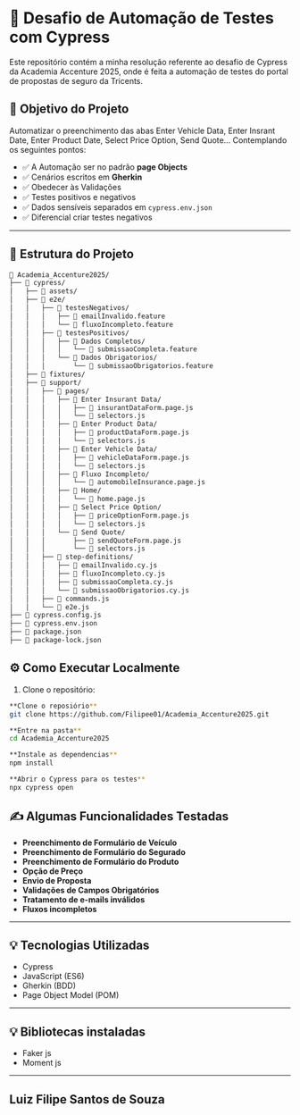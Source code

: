 # 🚀 Desafio de Automação de Testes com Cypress

Este repositório contém a minha resolução referente ao desafio de Cypress da Academia Accenture 2025, onde é feita a automação de testes do portal de propostas de seguro da Tricents.

## 🧪 Objetivo do Projeto

Automatizar o preenchimento das abas Enter Vehicle Data, Enter Insrant Date, Enter Product Date, Select Price Option, Send Quote... Contemplando os seguintes pontos:

- ✅ A Automação ser no padrão **page Objects**
- ✅ Cenários escritos em **Gherkin**
- ✅ Obedecer às Validações
- ✅ Testes positivos e negativos
- ✅ Dados sensíveis separados em `cypress.env.json`
- ✅ Diferencial criar testes negativos

---

## 📁 Estrutura do Projeto

```bash
📁 Academia_Accenture2025/
├── 📁 cypress/
│   ├── 📁 assets/
│   ├── 📁 e2e/
│   │   ├── 📁 testesNegativos/
│   │   │   ├── 📄 emailInvalido.feature
│   │   │   └── 📄 fluxoIncompleto.feature
│   │   ├── 📁 testesPositivos/
│   │   │   ├── 📁 Dados Completos/
│   │   │   │   └── 📄 submissaoCompleta.feature
│   │   │   └── 📁 Dados Obrigatorios/
│   │   │       └── 📄 submissaoObrigatorios.feature
│   ├── 📁 fixtures/
│   ├── 📁 support/
│   │   ├── 📁 pages/
│   │   │   ├── 📁 Enter Insurant Data/
│   │   │   │   ├── 📄 insurantDataForm.page.js
│   │   │   │   └── 📄 selectors.js
│   │   │   ├── 📁 Enter Product Data/
│   │   │   │   ├── 📄 productDataForm.page.js
│   │   │   │   └── 📄 selectors.js
│   │   │   ├── 📁 Enter Vehicle Data/
│   │   │   │   ├── 📄 vehicleDataForm.page.js
│   │   │   │   └── 📄 selectors.js
│   │   │   ├── 📁 Fluxo Incompleto/
│   │   │   │   └── 📄 automobileInsurance.page.js
│   │   │   ├── 📁 Home/
│   │   │   │   └── 📄 home.page.js
│   │   │   ├── 📁 Select Price Option/
│   │   │   │   ├── 📄 priceOptionForm.page.js
│   │   │   │   └── 📄 selectors.js
│   │   │   └── 📁 Send Quote/
│   │   │       ├── 📄 sendQuoteForm.page.js
│   │   │       └── 📄 selectors.js
│   │   ├── 📁 step-definitions/
│   │   │   ├── 📄 emailInvalido.cy.js
│   │   │   ├── 📄 fluxoIncompleto.cy.js
│   │   │   ├── 📄 submissaoCompleta.cy.js
│   │   │   └── 📄 submissaoObrigatorios.cy.js
│   │   ├── 📄 commands.js
│   │   └── 📄 e2e.js
├── 📄 cypress.config.js
├── 📄 cypress.env.json
├── 📄 package.json
├── 📄 package-lock.json

```

## ⚙️ Como Executar Localmente

1. Clone o repositório:

```bash
**Clone o reposiório**
git clone https://github.com/Filipee01/Academia_Accenture2025.git

**Entre na pasta**
cd Academia_Accenture2025

**Instale as dependencias**
npm install

**Abrir o Cypress para os testes**
npx cypress open

```

## ✍️ Algumas Funcionalidades Testadas

- **Preenchimento de Formulário de Veículo**
- **Preenchimento de Formulário do Segurado**
- **Preenchimento de Formulário do Produto**
- **Opção de Preço**
- **Envio de Proposta**
- **Validações de Campos Obrigatórios**
- **Tratamento de e-mails inválidos**
- **Fluxos incompletos**

---

## 💡 Tecnologias Utilizadas

- Cypress
- JavaScript (ES6)
- Gherkin (BDD)
- Page Object Model (POM)

---

## 💡 Bibliotecas instaladas

- Faker js
- Moment js

---

## Luiz Filipe Santos de Souza
